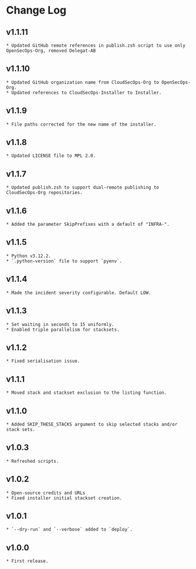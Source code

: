 # Change Log

## v1.1.11
    * Updated GitHub remote references in publish.zsh script to use only OpenSecOps-Org, removed Delegat-AB

## v1.1.10
    * Updated GitHub organization name from CloudSecOps-Org to OpenSecOps-Org.
    * Updated references to CloudSecOps-Installer to Installer.

## v1.1.9
    * File paths corrected for the new name of the installer.

## v1.1.8
    * Updated LICENSE file to MPL 2.0.

## v1.1.7
    * Updated publish.zsh to support dual-remote publishing to CloudSecOps-Org repositories.

## v1.1.6
    * Added the parameter SkipPrefixes with a default of "INFRA-".

## v1.1.5
    * Python v3.12.2.
    * `.python-version` file to support `pyenv`.

## v1.1.4
    * Made the incident severity configurable. Default LOW.

## v1.1.3
    * Set waiting in seconds to 15 uniformly.
    * Enabled triple parallelism for stacksets.

## v1.1.2
    * Fixed serialisation issue.

## v1.1.1
    * Moved stack and stackset exclusion to the listing function.

## v1.1.0
    * Added SKIP_THESE_STACKS argument to skip selected stacks and/or stack sets.

## v1.0.3
    * Refreshed scripts.

## v1.0.2
    * Open-source credits and URLs
    * Fixed installer initial stackset creation.

## v1.0.1
    * `--dry-run` and `--verbose` added to `deploy`.

## v1.0.0
    * First release.
